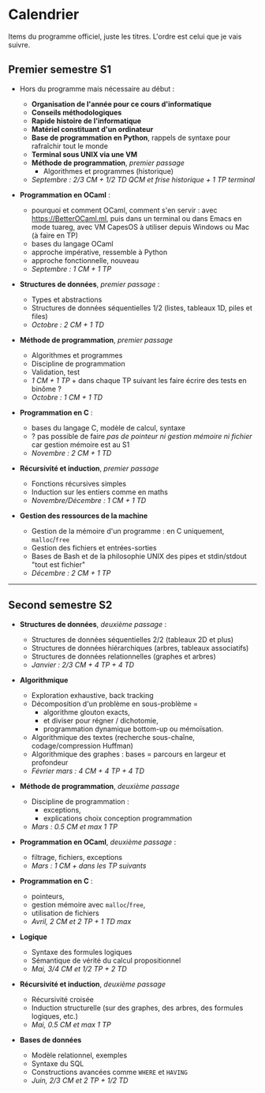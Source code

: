 # Calendrier

Items du programme officiel, juste les titres.
L'ordre est celui que je vais suivre.

## Premier semestre S1

- Hors du programme mais nécessaire au début :
  - **Organisation de l'année pour ce cours d'informatique**
  - **Conseils méthodologiques**
  - **Rapide histoire de l'informatique**
  - **Matériel constituant d'un ordinateur**
  - **Base de programmation en Python**, rappels de syntaxe pour rafraîchir tout le monde
  - **Terminal sous UNIX via une VM**
  - **Méthode de programmation**, *premier passage*
    - Algorithmes et programmes (historique)
  - *Septembre : 2/3 CM + 1/2 TD QCM et frise historique + 1 TP terminal*

- **Programmation en OCaml** :
  - pourquoi et comment OCaml, comment s'en servir : avec https://BetterOCaml.ml, puis dans un terminal ou dans Emacs en mode tuareg, avec VM CapesOS à utiliser depuis Windows ou Mac (à faire en TP)
  - bases du langage OCaml
  - approche impérative, ressemble à Python
  - approche fonctionnelle, nouveau
  - *Septembre : 1 CM + 1 TP*

- **Structures de données**, *premier passage* :
  - Types et abstractions
  - Structures de données séquentielles 1/2 (listes, tableaux 1D, piles et files)
  - *Octobre : 2 CM + 1 TD*

- **Méthode de programmation**, *premier passage*
  - Algorithmes et programmes
  - Discipline de programmation
  - Validation, test
  - *1 CM + 1 TP* + dans chaque TP suivant les faire écrire des tests en binôme ?
  - *Octobre : 1 CM + 1 TD*

- **Programmation en C** :
  - bases du langage C, modèle de calcul, syntaxe
  - ? pas possible de faire *pas de pointeur ni gestion mémoire ni fichier* car gestion mémoire est au S1
  - *Novembre : 2 CM + 1 TD*

- **Récursivité et induction**, *premier passage*
  - Fonctions récursives simples
  - Induction sur les entiers comme en maths
  - *Novembre/Décembre : 1 CM + 1 TD*

- **Gestion des ressources de la machine**
  - Gestion de la mémoire d'un programme : en C uniquement, `malloc`/`free`
  - Gestion des fichiers et entrées-sorties
  - Bases de Bash et de la philosophie UNIX des pipes et stdin/stdout "tout est fichier"
  - *Décembre : 2 CM + 1 TP*

----

## Second semestre S2

- **Structures de données**, *deuxième passage* :
  - Structures de données séquentielles 2/2 (tableaux 2D et plus)
  - Structures de données hiérarchiques (arbres, tableaux associatifs)
  - Structures de données relationnelles (graphes et arbres)
  - *Janvier : 2/3 CM + 4 TP + 4 TD*

- **Algorithmique**
  - Exploration exhaustive, back tracking
  - Décomposition d'un problème en sous-problème =
    - algorithme glouton exacts,
    - et diviser pour régner / dichotomie,
    - programmation dynamique bottom-up ou mémoïsation.
  - Algorithmique des textes (recherche sous-chaîne, codage/compression Huffman)
  - Algorithmique des graphes : bases = parcours en largeur et profondeur
  - *Février mars : 4 CM + 4 TP + 4 TD*

- **Méthode de programmation**, *deuxième passage*
  - Discipline de programmation :
    - exceptions,
    - explications choix conception programmation
  - *Mars : 0.5 CM et max 1 TP*

- **Programmation en OCaml**, *deuxième passage* :
  - filtrage, fichiers, exceptions
  - *Mars : 1 CM + dans les TP suivants*

- **Programmation en C** :
  - pointeurs,
  - gestion mémoire avec `malloc`/`free`,
  - utilisation de fichiers
  - *Avril, 2 CM et 2 TP + 1 TD max*

- **Logique**
  - Syntaxe des formules logiques
  - Sémantique de vérité du calcul propositionnel
  - *Mai, 3/4 CM et 1/2 TP + 2 TD*

- **Récursivité et induction**, *deuxième passage*
  - Récursivité croisée
  - Induction structurelle (sur des graphes, des arbres, des formules logiques, etc.)
  - *Mai, 0.5 CM et max 1 TP*

- **Bases de données**
  - Modèle relationnel, exemples
  - Syntaxe du SQL
  - Constructions avancées comme `WHERE` et `HAVING`
  - *Juin, 2/3 CM et 2 TP + 1/2 TD*
